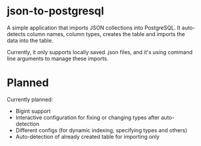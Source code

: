 # json-to-postgresql
A simple application that imports JSON collections into PostgreSQL.
It auto-detects column names, column types, creates the table and imports the data into the table.

Currently, it only supports locally saved .json files, and it's using command line arguments to manage these imports.

# Planned
Currently planned:
- Bigint support
- Interactive configuration for fixing or changing types after auto-detection
- Different configs (for dynamic indexing, specifying types and others)
- Auto-detection of already created table for importing only
